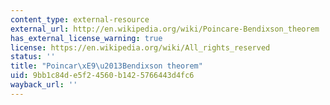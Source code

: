 ```yaml
---
content_type: external-resource
external_url: http://en.wikipedia.org/wiki/Poincare-Bendixson_theorem
has_external_license_warning: true
license: https://en.wikipedia.org/wiki/All_rights_reserved
status: ''
title: "Poincar\xE9\u2013Bendixson theorem"
uid: 9bb1c84d-e5f2-4560-b142-5766443d4fc6
wayback_url: ''
---
```

